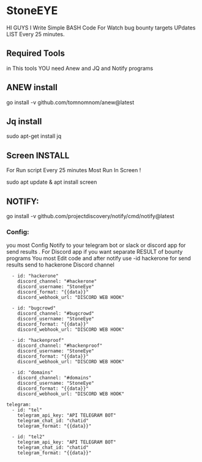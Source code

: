 # StoneEYE
HI GUYS I Write Simple BASH Code For Watch bug bounty targets UPdates LIST Every 25 minutes.


<h2>Required Tools</h2>
in This tools YOU need Anew and JQ and Notify programs
 <h2>ANEW install </h2>
 go install -v github.com/tomnomnom/anew@latest
 <h2>Jq install</h2>
sudo apt-get install jq

 <h2>Screen INSTALL</h2>
For Run script Every 25 minutes Most Run In Screen !

sudo apt update & apt install screen
<h2>NOTIFY:</h2>
go install -v github.com/projectdiscovery/notify/cmd/notify@latest
<h3>Config:</h3>
you most Config Notify to your telegram bot or slack or discord app for send results .
For Discord app if you want separate RESULT of bounty programs You most Edit code and after notify use -id hackerone for send results send to hackerone Discord channel

```discord:
  - id: "hackerone"
    discord_channel: "#hackerone"
    discord_username: "StoneEye"
    discord_format: "{{data}}"
    discord_webhook_url: "DISCORD WEB HOOK"
  
  - id: "bugcrowd"
    discord_channel: "#bugcrowd"
    discord_username: "StoneEye"
    discord_format: "{{data}}"
    discord_webhook_url: "DISCORD WEB HOOK"

  - id: "hackenproof"
    discord_channel: "#hackenproof"
    discord_username: "StoneEye"
    discord_format: "{{data}}"
    discord_webhook_url: "DISCORD WEB HOOK"
  
  - id: "domains"
    discord_channel: "#domains"
    discord_username: "StoneEye"
    discord_format: "{{data}}"
    discord_webhook_url: "DISCORD WEB HOOK"

telegram:
  - id: "tel"
    telegram_api_key: "API TELEGRAM BOT"
    telegram_chat_id: "chatid"
    telegram_format: "{{data}}"

  - id: "tel2"
    telegram_api_key: "API TELEGRAM BOT"
    telegram_chat_id: "chatid"
    telegram_format: "{{data}}"
```


